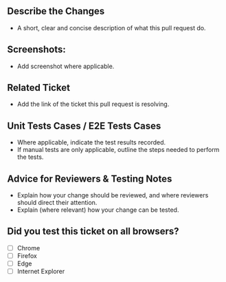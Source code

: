 ## Describe the Changes
- A short, clear and concise description of what this pull request do.

## Screenshots:
- Add screenshot where applicable.

## Related Ticket
- Add the link of the ticket this pull request is resolving.

## Unit Tests Cases / E2E Tests Cases
- Where applicable, indicate the test results recorded.
- If manual tests are only applicable, outline the steps needed to perform the tests.

## Advice for Reviewers & Testing Notes
- Explain how your change should be reviewed, and where reviewers should direct their attention.
- Explain (where relevant) how your change can be tested.

## Did you test this ticket on all browsers?
- [ ] Chrome
- [ ] Firefox
- [ ] Edge
- [ ] Internet Explorer